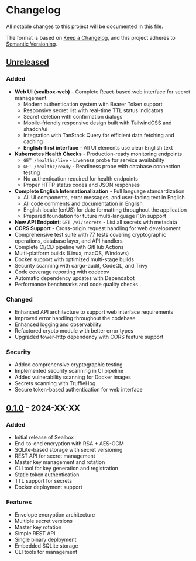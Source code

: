 # Changelog

All notable changes to this project will be documented in this file.

The format is based on [Keep a Changelog](https://keepachangelog.com/en/1.0.0/),
and this project adheres to [Semantic Versioning](https://semver.org/spec/v2.0.0.html).

## [Unreleased]

### Added
- **Web UI (sealbox-web)** - Complete React-based web interface for secret management
  - Modern authentication system with Bearer Token support
  - Responsive secret list with real-time TTL status indicators
  - Secret deletion with confirmation dialogs
  - Mobile-friendly responsive design built with TailwindCSS and shadcn/ui
  - Integration with TanStack Query for efficient data fetching and caching
  - **English-first interface** - All UI elements use clear English text
- **Kubernetes Health Checks** - Production-ready monitoring endpoints
  - `GET /healthz/live` - Liveness probe for service availability
  - `GET /healthz/ready` - Readiness probe with database connection testing
  - No authentication required for health endpoints
  - Proper HTTP status codes and JSON responses
- **Complete English Internationalization** - Full language standardization
  - All UI components, error messages, and user-facing text in English
  - All code comments and documentation in English  
  - English locale (enUS) for date formatting throughout the application
  - Prepared foundation for future multi-language i18n support
- **New API Endpoint**: `GET /v1/secrets` - List all secrets with metadata
- **CORS Support** - Cross-origin request handling for web development
- Comprehensive test suite with 77 tests covering cryptographic operations, database layer, and API handlers
- Complete CI/CD pipeline with GitHub Actions
- Multi-platform builds (Linux, macOS, Windows)
- Docker support with optimized multi-stage builds
- Security scanning with cargo-audit, CodeQL, and Trivy
- Code coverage reporting with codecov
- Automatic dependency updates with Dependabot
- Performance benchmarks and code quality checks

### Changed
- Enhanced API architecture to support web interface requirements
- Improved error handling throughout the codebase
- Enhanced logging and observability
- Refactored crypto module with better error types
- Upgraded tower-http dependency with CORS feature support

### Security
- Added comprehensive cryptographic testing
- Implemented security scanning in CI pipeline
- Added vulnerability scanning for Docker images
- Secrets scanning with TruffleHog
- Secure token-based authentication for web interface

## [0.1.0] - 2024-XX-XX

### Added
- Initial release of Sealbox
- End-to-end encryption with RSA + AES-GCM
- SQLite-based storage with secret versioning
- REST API for secret management
- Master key management and rotation
- CLI tool for key generation and registration
- Static token authentication
- TTL support for secrets
- Docker deployment support

### Features
- Envelope encryption architecture
- Multiple secret versions
- Master key rotation
- Simple REST API
- Single binary deployment
- Embedded SQLite storage
- CLI tools for management

[Unreleased]: https://github.com/realmorrisliu/sealbox/compare/v0.1.0...HEAD
[0.1.0]: https://github.com/realmorrisliu/sealbox/releases/tag/v0.1.0